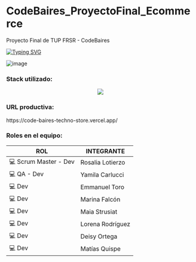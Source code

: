 
# CodeBaires_ProyectoFinal_Ecommerce
Proyecto Final de TUP FRSR - CodeBaires

[![Typing SVG](https://readme-typing-svg.herokuapp.com?font=Fira+Code&pause=1000&color=2A081B&width=435&lines=CodeBairesTechnoStore)](https://git.io/typing-svg)

![image](https://user-images.githubusercontent.com/77170481/235795845-49895c13-c373-49ed-8a60-b71fafe951cf.png)

<h3>Stack utilizado:</h3>

<p align="center">
  <a href="https://skillicons.dev">
    <img src="https://skillicons.dev/icons?i=js,html,css,nodejs,express,mongodb,vercel" />
  </a>
</p>

<h3>URL productiva:</h3>
https://code-baires-techno-store.vercel.app/

<h3>Roles en el equipo:</h3>

| ROL  | INTEGRANTE |
| ------------- | ------------- |
| :computer: Scrum Master - Dev  | Rosalia Lotierzo |
| :computer: QA - Dev  | Yamila Carlucci |
| :computer: Dev  | Emmanuel Toro |
| :computer: Dev  | Marina Falcón |
| :computer: Dev  | Maia Strusiat |
| :computer: Dev  | Lorena Rodríguez |
| :computer: Dev  | Deisy Ortega  |
| :computer: Dev  | Matías Quispe |
